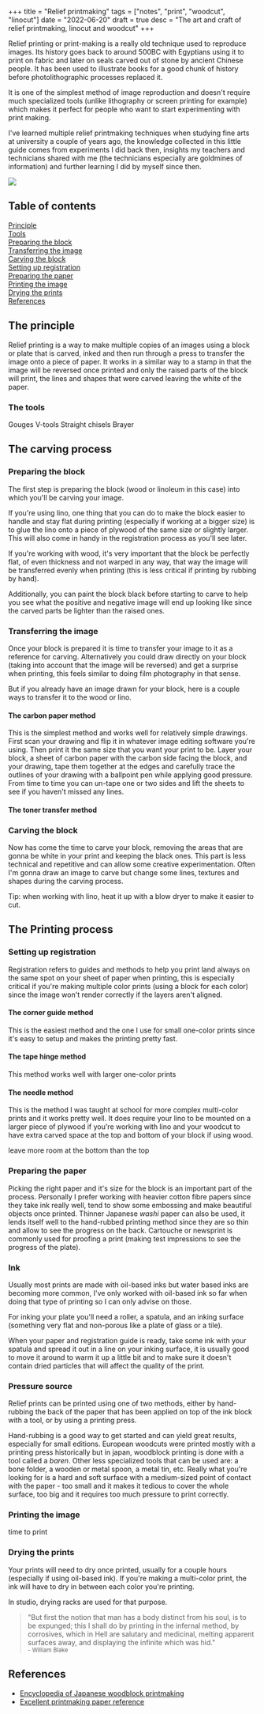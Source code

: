 +++
title = "Relief printmaking"
tags = ["notes", "print", "woodcut", "linocut"]
date = "2022-06-20"
draft = true
desc = "The art and craft of relief printmaking, linocut and woodcut"
+++

Relief printing or print-making is a really old technique used to reproduce images. Its history goes back to around 500BC with Egyptians using it to print on fabric and later on seals carved out of stone by ancient Chinese people. It has been used to illustrate books for a good chunk of history before photolithographic processes replaced it.

It is one of the simplest method of image reproduction and doesn't require much specialized tools (unlike lithography or screen printing for example) which makes it perfect for people who want to start experimenting with print making.

I've learned multiple relief printmaking techniques when studying fine arts at university a couple of years ago, the knowledge collected in this little guide comes from experiments I did back then, insights my teachers and technicians shared with me (the technicians especially are goldmines of information) and further learning I did by myself since then.

![](/img/print/may-5.jpg)

## Table of contents

<div class="table-of-contents">

[Principle](#the-principle)  
[Tools](#the-tools)  
[Preparing the block](#preparing-the-block)  
[Transferring the image](#transferring-the-image)  
[Carving the block](#carving-the-block)  
[Setting up registration](#setting-up-registration)   
[Preparing the paper](#preparing-the-paper)  
[Printing the image](#printing-the-image)  
[Drying the prints](#drying-the-prints)  
[References](#references)

</div>

## The principle

Relief printing is a way to make multiple copies of an images using a block or plate that is carved, inked and then run through a press to transfer the image onto a piece of paper. It works in a similar way to a stamp in that the image will be reversed once printed and only the raised parts of the block will print, the lines and shapes that were carved leaving the white of the paper.

### The tools

Gouges
V-tools
Straight chisels
Brayer


## The carving process

### Preparing the block

The first step is preparing the block (wood or linoleum in this case) into which you'll be carving your image.

If you're using lino, one thing that you can do to make the block easier to handle and stay flat during printing (especially if working at a bigger size) is to glue the lino onto a piece of plywood of the same size or slightly larger. This will also come in handy in the registration process as you'll see later.

If you're working with wood, it's very important that the block be perfectly flat, of even thickness and not warped in any way, that way the image will be transferred evenly when printing (this is less critical if printing by rubbing by hand).

Additionally, you can paint the block black before starting to carve to help you see what the positive and negative image will end up looking like since the carved parts be lighter than the raised ones.

### Transferring the image

Once your block is prepared it is time to transfer your image to it as a reference for carving. Alternatively you could draw directly on your block (taking into account that the image will be reversed) and get a surprise when printing, this feels similar to doing film photography in that sense.

But if you already have an image drawn for your block, here is a couple ways to transfer it to the wood or lino.

#### The carbon paper method

This is the simplest method and works well for relatively simple drawings. First scan your drawing and flip it in whatever image editing software you're using. Then print it the same size that you want your print to be. Layer your block, a sheet of carbon paper with the carbon side facing the block, and your drawing, tape them together at the edges and carefully trace the outlines of your drawing with a ballpoint pen while applying good pressure. From time to time you can un-tape one or two sides and lift the sheets to see if you haven't missed any lines.

#### The toner transfer method



### Carving the block

Now has come the time to carve your block, removing the areas that are gonna be white in your print and keeping the black ones. This part is less technical and repetitive and can allow some creative experimentation. Often I'm gonna draw an image to carve but change some lines, textures and shapes during the carving process.

Tip: when working with lino, heat it up with a blow dryer to make it easier to cut.

## The Printing process

### Setting up registration

Registration refers to guides and methods to help you print land always on the same spot on your sheet of paper when printing, this is especially critical if you're making multiple color prints (using a block for each color) since the image won't render correctly if the layers aren't aligned.

#### The corner guide method

This is the easiest method and the one I use for small one-color prints since it's easy to setup and makes the printing pretty fast.

#### The tape hinge method

This method works well with larger one-color prints

#### The needle method

This is the method I was taught at school for more complex multi-color prints and it works pretty well. It does require your lino to be mounted on a larger piece of plywood if you're working with lino and your woodcut to have extra carved space at the top and bottom of your block if using wood.

leave more room at the bottom than the top

### Preparing the paper

Picking the right paper and it's size for the block is an important part of the process. Personally I prefer working with heavier cotton fibre papers since they take ink really well, tend to show some embossing and make beautiful objects once printed. Thinner Japanese *washi* paper can also be used, it lends itself well to the hand-rubbed printing method since they are so thin and allow to see the progress on the back. Cartouche or newsprint is commonly used for proofing a print (making test impressions to see the progress of the plate).

### Ink

Usually most prints are made with oil-based inks but water based inks are becoming more common, I've only worked with oil-based ink so far when doing that type of printing so I can only advise on those.

For inking your plate you'll need a roller, a spatula, and an inking surface (something very flat and non-porous like a plate of glass or a tile).

When your paper and registration guide is ready, take some ink with your spatula and spread it out in a line on your inking surface, it is usually good to move it around to warm it up a little bit and to make sure it doesn't contain dried particles that will affect the quality of the print.

### Pressure source

Relief prints can be printed using one of two methods, either by hand-rubbing the back of the paper that has been applied on top of the ink block with a tool, or by using a printing press.

Hand-rubbing is a good way to get started and can yield great results, especially for small editions. European woodcuts were printed mostly with a printing press historically but in japan, woodblock printing is done with a tool called a *baren*. Other less specialized tools that can be used are: a bone folder, a wooden or metal spoon, a metal tin, etc. Really what you're looking for is a hard and soft surface with a medium-sized point of contact with the paper - too small and it makes it tedious to cover the whole surface, too big and it requires too much pressure to print correctly.

### Printing the image

time to print

### Drying the prints

Your prints will need to dry once printed, usually for a couple hours (especially if using oil-based ink). If you're making a multi-color print, the ink will have to dry in between each color you're printing.

In studio, drying racks are used for that purpose.

>"But first the notion that man has a body distinct from his soul, is to be expunged; this I shall do by printing in the infernal method, by corrosives, which in Hell are salutary and medicinal, melting apparent surfaces away, and displaying the infinite which was hid."  
<small>- William Blake</small>

## References

- [Encyclopedia of Japanese woodblock printmaking](http://woodblock.com/encyclopedia/index.html)
- [Excellent printmaking paper reference](https://www.jacksonsart.com/blog/2021/07/06/everything-you-need-to-know-about-printmaking-paper/)
